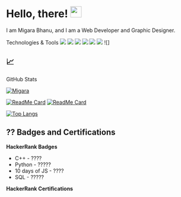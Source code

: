 # Hello, there! <img src="https://raw.githubusercontent.com/MartinHeinz/MartinHeinz/master/wave.gif" width="30px">


I am Migara Bhanu, and I am a Web Developer and Graphic Designer. 



Technologies & Tools
![](https://img.shields.io/badge/OS-Windows-informational?style=flat&logo=linux&logoColor=white&color=8d81c2)
![](https://img.shields.io/badge/Editor-VS_Code-informational?style=flat&logo=visual-studio-code&logoColor=white&color=007acc)
![](https://img.shields.io/badge/Code-Python-informational?style=flat&logo=python&logoColor=white&color=356a97)
![](https://img.shields.io/badge/Code-HTML-informational?style=flat&logo=javascript&logoColor=white&color=e9d44d)
![](https://img.shields.io/badge/Code-JavaScript-informational?style=flat&logo=react&logoColor=white&color=5ed3f3)
![](https://img.shields.io/badge/Design-CSS-informational?style=flat&logo=powershell&logoColor=white&color=2bbc8a)
![]


## &#x1f4c8; 

GitHub Stats

[![Migara](https://github-readme-stats.vercel.app/api?username=migarabhanu&show_icons=true&theme=tokyonight)](https://github.com/migarabhanu)

[![ReadMe Card](https://github-readme-stats.vercel.app/api/pin/?username=migarabhanu&repo=untitledlms&title_color=3174e7&text_color=37bc9c&icon_color=be90f2&bg_color=1d1f21)](https://github.com/hasala2002/untitledlms)
[![ReadMe Card](https://github-readme-stats.vercel.app/api/pin/?username=Hasala2002&repo=chronos&title_color=3174e7&text_color=37bc9c&icon_color=be90f2&bg_color=1d1f21)](https://github.com/hasala2002/chronos)

[![Top Langs](https://github-readme-stats.vercel.app/api/top-langs/?username=hasala2002&title_color=3174e7&text_color=37bc9c&show_icons=true&icon_color=be90f2&bg_color=1d1f21)](https://github.com/hasala2002)   



##  ??  Badges and Certifications
**HackerRank Badges**

- C++  - ????
- Python - ?????
- 10 days of JS - ????
- SQL - ?????



**HackerRank Certifications**
